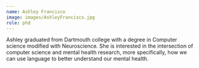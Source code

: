 ```yaml
---
name: Ashley Francisco
image: images/AshleyFrancisco.jpg
role: phd
---
```


Ashley graduated from Dartmouth college with a degree in Computer science modified with Neuroscience. She is interested in the intersection of computer science and mental health research, more specifically, how we can use language to better understand our mental health. 